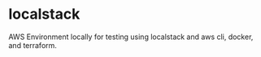 # localstack
AWS Environment locally for testing using localstack and aws cli, docker, and terraform.
